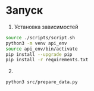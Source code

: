 # Запуск

1) Установка зависимостей
```bash
source ./scripts/script.sh
python3 -m venv api_env
source api_env/bin/activate
pip install --upgrade pip
pip install -r requirements.txt
```

2) 
```bash
python3 src/prepare_data.py
```